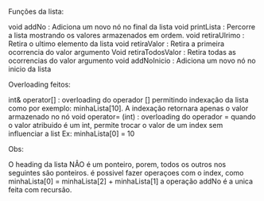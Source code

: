 Funções da lista:

void addNo : Adiciona um novo nó no final da lista
void printLista : Percorre a lista mostrando os valores armazenados em ordem.
void retiraUlrimo : Retira o ultimo elemento da lista
void retiraValor : Retira a primeira ocorrencia do valor argumento
Void retiraTodosValor : Retira todas as ocorrencias do valor argumento
void addNoInicio : Adiciona um novo nó no inicio da lista

Overloading feitos:

int& operator[] : overloading do operador [] permitindo indexação da lista como por exemplo: minhaLista[10]. A indexação retornara apenas o valor armazenado no nó
void operator= (int) : overloading do operador = quando o valor atribuido é um int, permite trocar o valor de um index sem influenciar a list Ex: minhaLista[0] = 10

Obs:

O heading da lista NÂO é um ponteiro, porem, todos os outros nos seguintes são ponteiros.
é possivel fazer operaçoes com o index, como minhaLista[0] = minhaLista[2] + minhaLista[1]
a operação addNo é a unica feita com recursão.

